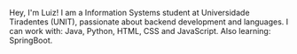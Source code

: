 Hey, I'm Luiz!
I am a Information Systems student at Universidade Tiradentes (UNIT), passionate about backend development and languages.
I can work with: Java, Python, HTML, CSS and JavaScript.
Also learning: SpringBoot.
